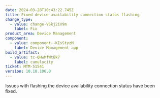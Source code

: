 ```yaml
---
date: 2024-03-28T10:43:22.745Z
title: Fixed device availability connection status flashing
change_type:
  - value: change-VSkj2iV9m
    label: Fix
product_area: Device Management
component:
  - value: component--KIsStyzM
    label: Device Management app
build_artifact:
  - value: tc-QHwMfWtBk7
    label: cumulocity
ticket: MTM-51541
version: 10.18.106.0
---
```

Issues with flashing the device availability connection status have been fixed.
